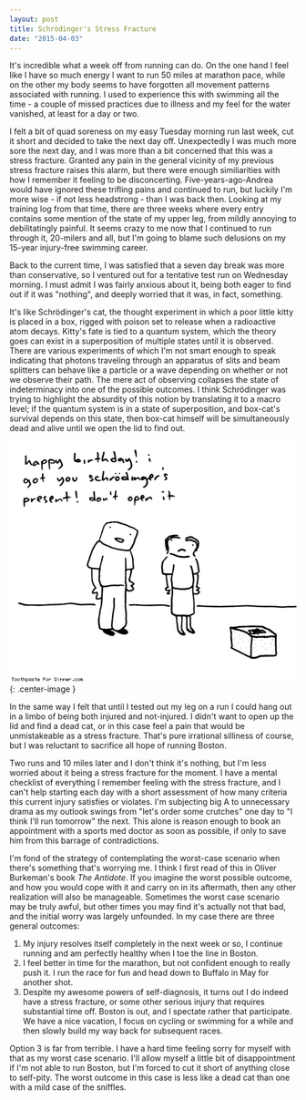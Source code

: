 ```yaml
---
layout: post
title: Schrödinger's Stress Fracture
date: "2015-04-03"
---
```


It's incredible what a week off from running can do. On the one hand I feel like I have so much energy I want to run 50 miles at marathon pace, while on the other my body seems to have forgotten all movement patterns associated with running. I used to experience this with swimming all the time - a couple of missed practices due to illness and my feel for the water vanished, at least for a day or two.

I felt a bit of quad soreness on my easy Tuesday morning run last week, cut it short and decided to take the next day off. Unexpectedly I was much more sore the next day, and I was more than a bit concerned that this was a stress fracture. Granted any pain in the general vicinity of my previous stress fracture raises this alarm, but there were enough similiarities with how I remember it feeling to be disconcerting. Five-years-ago-Andrea would have ignored these trifling pains and continued to run, but luckily I'm more wise -  if not less headstrong - than I was back then. Looking at my training log from that time, there are three weeks where every entry contains some mention of the state of my upper leg, from mildly annoying to debilitatingly painful. It seems crazy to me now that I continued to run through it, 20-milers and all, but I'm going to blame such delusions on my 15-year injury-free swimming career. 

Back to the current time, I was satisfied that a seven day break was more than conservative, so I ventured out for a tentative test run on Wednesday morning. I must admit I was fairly anxious about it, being both eager to find out if it was "nothing", and deeply worried that it was, in fact, something. 

It's like Schrödinger's cat, the thought experiment in which a poor little kitty is placed in a box, rigged with poison set to release when a radioactive atom decays. Kitty's fate is tied to a quantum system, which the theory goes can exist in a superposition of multiple states until it is observed. There are various experiments of which I'm not smart enough to speak indicating that photons traveling through an apparatus of slits and beam splitters can behave like a particle or a wave depending on whether or not we observe their path. The mere act of observing collapses the state of indeterminacy into one of the possible outcomes. I think Schrödinger was trying to highlight the absurdity of this notion by translating it to a macro level; if the quantum system is in a state of superposition, and box-cat's survival depends on this state, then box-cat himself will be simultaneously dead and alive until we open the lid to find out. 

[![Schrodinger's Birthday](/assets/schrodingers-present.gif)](http://www.toothpastefordinner.com/062309/schrodingers-present.gif){: .center-image }

In the same way I felt that until I tested out my leg on a run I could hang out in a limbo of being both injured and not-injured. I didn't want to open up the lid and find a dead cat, or in this case feel a pain that would be unmistakeable as a stress fracture. That's pure irrational silliness of course, but I was reluctant to sacrifice all hope of running Boston. 

Two runs and 10 miles later and I don't think it's nothing, but I'm less worried about it being a stress fracture for the moment. I have a mental checklist of everything I remember feeling with the stress fracture, and I can't help starting each day with a short assessment of how many criteria this current injury satisfies or violates. I'm subjecting big A to unnecessary drama as my outlook swings from "let's order some crutches" one day to "I think I'll run tomorrow" the next. This alone is reason enough to book an appointment with a sports med doctor as soon as possible, if only to save him from this barrage of contradictions. 

I'm fond of the strategy of contemplating the worst-case scenario when there's something that's worrying me. I think I first read of this in Oliver Burkeman's book _The Antidote_.  If you imagine the worst possible outcome, and how you would cope with it and carry on in its aftermath, then any other realization will also be manageable. Sometimes the worst case scenario may be truly awful, but other times you may find it's actually not that bad, and the initial worry was largely unfounded. In my case there are three general outcomes:

1. My injury resolves itself completely in the next week or so, I continue running and am perfectly healthy when I toe the line in Boston.
2. I feel better in time for the marathon, but not confident enough to really push it. I run the race for fun and head down to Buffalo in May for another shot.
3. Despite my awesome powers of self-diagnosis, it turns out I do indeed have a stress fracture, or some other serious injury that requires substantial time off. Boston is out, and I spectate rather that participate. We have a nice vacation, I focus on cycling or swimming for a while and then slowly build my way back for subsequent races.

Option 3 is far from terrible. I have a hard time feeling sorry for myself with that as my worst case scenario. I'll allow myself a little bit of disappointment if I'm not able to run Boston, but I'm forced to cut it short of anything close to self-pity. The worst outcome in this case is less like a dead cat than one with a mild case of the sniffles.
